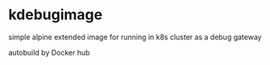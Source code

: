 # kdebugimage
simple alpine extended image for running in k8s cluster as a debug gateway

autobuild by Docker hub
